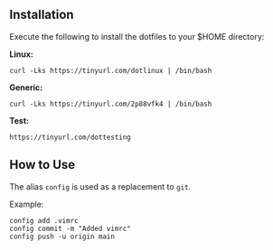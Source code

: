 ## Installation
Execute the following to install the dotfiles to your $HOME directory:

**Linux:**
```
curl -Lks https://tinyurl.com/dotlinux | /bin/bash
```

**Generic:**
```
curl -Lks https://tinyurl.com/2p88vfk4 | /bin/bash
```

**Test:**
```
https://tinyurl.com/dottesting
```

## How to Use
The alias ``config`` is used as a replacement to ``git``.

Example:
```
config add .vimrc
config commit -m "Added vimrc"
config push -u origin main
```
